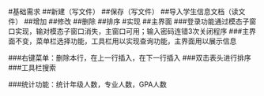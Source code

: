 #基础需求
##新建（写文件）
##保存（写文件）
##导入学生信息文档（读文件）
##增加
##修改
##删除
##排序
#实现
##主界面
###登录功能通过模态子窗口实现，输对模态子窗口消失，主窗口可用；输入密码连错3次关闭程序
###主界面不变，菜单栏选择功能，工具栏用以实现查询功能，主界面用以展示信息


###右键菜单：删除本行，在上一行插入，在下一行插入
###双击表头进行排序
###工具栏搜索

###统计功能：统计年级人数，专业人数，GPA人数
